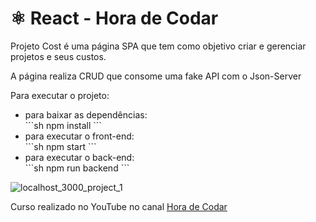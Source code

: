 <h1>⚛️ React - Hora de Codar</h1>

<p>Projeto Cost é uma página SPA que tem como objetivo criar e gerenciar projetos e seus custos.</p>

<p>A página realiza CRUD que consome uma fake API com o Json-Server</p>

<p>Para executar o projeto: </p>

<ul>
    <li><span>para baixar as dependências:</span></li>
    ```sh
    npm install
    ```
    <li><span>para executar o front-end:</span></li>
    ```sh
    npm start
    ```
    <li><span>para executar o back-end:</span></li>
    ```sh
    npm run backend
    ```
</ul>

![localhost_3000_project_1](https://user-images.githubusercontent.com/63865025/186730811-9ac68569-1efe-4111-bb86-d18cef981136.png)


<p>Curso realizado no YouTube no canal <a href="https://www.youtube.com/watch?v=FXqX7oof0I4&list=PLnDvRpP8BneyVA0SZ2okm-QBojomniQVO" target="_blank" rel="noopener noreferrer">Hora de Codar</a></p>
